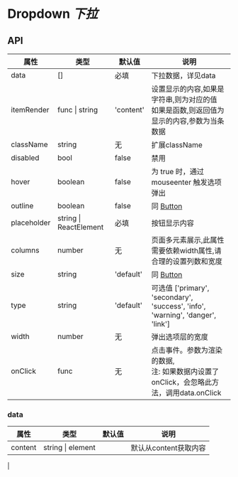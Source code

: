 # Dropdown *下拉*

<example />

## API

| 属性 | 类型 | 默认值 | 说明 |
| --- | --- | --- | --- |
| data | [] | 必填 | 下拉数据，详见data |
| itemRender | func \| string | 'content' | 设置显示的内容,如果是字符串,则为对应的值<br />如果是函数,则返回值为显示的内容,参数为当条数据
| className | string | 无 | 扩展className |
| disabled | bool | false | 禁用 |
| hover | boolean | false | 为 true 时，通过 mouseenter 触发选项弹出  |
| outline | boolean | false | 同 [Button](#/components/Button) |
| placeholder | string \| ReactElement | 必填 | 按钮显示内容 |
| columns | number | 无 | 页面多元素展示,此属性需要依赖width属性,请合理的设置列数和宽度
| size | string | 'default' | 同 [Button](#/components/Button) |
| type | string | 'default' | 可选值 \['primary', 'secondary', 'success', 'info', 'warning', 'danger', 'link'] |
| width | number | 无 | 弹出选项层的宽度 |
| onClick | func | 无 | 点击事件。参数为渲染的数据, <br /> 注: 如果数据内设置了onClick，会忽略此方法，调用data.onClick |

### data
| 属性 | 类型 | 默认值 | 说明 |
| --- | --- | --- | --- |
| content | string \| element | | 默认从content获取内容 |
|  